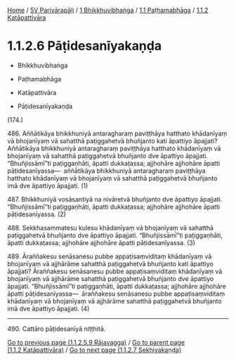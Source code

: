
[Home](/) / [5V Parivārapāḷi](../../../../5V.md) / [1 Bhikkhuvibhaṅga](../../../1.md) / [1.1 Paṭhamabhāga](../../1.1.md) / [1.1.2 Katāpattivāra](../1.1.2.md)

# 1.1.2.6 Pāṭidesanīyakaṇḍa

* Bhikkhuvibhaṅga

* Paṭhamabhāga

* Katāpattivāra

* Pāṭidesanīyakaṇḍa

(174.)

486\. Aññātikāya bhikkhuniyā antaragharaṃ paviṭṭhāya hatthato khādanīyaṃ vā bhojanīyaṃ vā sahatthā paṭiggahetvā bhuñjanto kati āpattiyo āpajjati? Aññātikāya bhikkhuniyā antaragharaṃ paviṭṭhāya hatthato khādanīyaṃ vā bhojanīyaṃ vā sahatthā paṭiggahetvā bhuñjanto dve āpattiyo āpajjati. “Bhuñjissāmī”ti paṭiggaṇhāti, āpatti dukkaṭassa; ajjhohāre ajjhohāre āpatti pāṭidesanīyassa—  aññātikāya bhikkhuniyā antaragharaṃ paviṭṭhāya hatthato khādanīyaṃ vā bhojanīyaṃ vā sahatthā paṭiggahetvā bhuñjanto imā dve āpattiyo āpajjati. (1)

487\. Bhikkhuniyā vosāsantiyā na nivāretvā bhuñjanto dve āpattiyo āpajjati. “Bhuñjissāmī”ti paṭiggaṇhāti, āpatti dukkaṭassa; ajjhohāre ajjhohāre āpatti pāṭidesanīyassa. (2)

488\. Sekkhasammatesu kulesu khādanīyaṃ vā bhojanīyaṃ vā sahatthā paṭiggahetvā bhuñjanto dve āpattiyo āpajjati. “Bhuñjissāmī”ti paṭiggaṇhāti, āpatti dukkaṭassa; ajjhohāre ajjhohāre āpatti pāṭidesanīyassa. (3)

489\. Āraññakesu senāsanesu pubbe appaṭisaṃviditaṃ khādanīyaṃ vā bhojanīyaṃ vā ajjhārāme sahatthā paṭiggahetvā bhuñjanto kati āpattiyo āpajjati? Āraññakesu senāsanesu pubbe appaṭisaṃviditaṃ khādanīyaṃ vā bhojanīyaṃ vā ajjhārāme sahatthā paṭiggahetvā bhuñjanto dve āpattiyo āpajjati. “Bhuñjissāmī”ti paṭiggaṇhāti, āpatti dukkaṭassa; ajjhohāre ajjhohāre āpatti pāṭidesanīyassa—  āraññakesu senāsanesu pubbe appaṭisaṃviditaṃ khādanīyaṃ vā bhojanīyaṃ vā ajjhārāme sahatthā paṭiggahetvā bhuñjanto imā dve āpattiyo āpajjati. (4)

---

490\. Cattāro pāṭidesanīyā niṭṭhitā.



[Go to previous page (1.1.2.5.9 Rājavagga)](1.1.2.5/1.1.2.5.9.md) / [Go to parent page (1.1.2 Katāpattivāra)](../1.1.2.md) / [Go to next page (1.1.2.7 Sekhiyakaṇḍa)](1.1.2.7.md)



